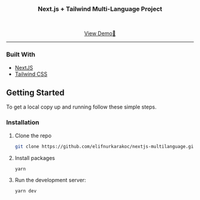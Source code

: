 <p align="center">
    <h3 align="center">Next.js + Tailwind Multi-Language Project</h3>
    <br />
        <p align="center">
        <a href="https://nextjs-multi-language.vercel.app/tr">View Demo🚀</a>
    </p>
</p>

<hr>

### Built With

- [NextJS](https://nextjs.org/)
- [Tailwind CSS](https://tailwindcss.com/)

<!-- GETTING STARTED -->

## Getting Started

To get a local copy up and running follow these simple steps.


### Installation

1. Clone the repo
   ```sh
   git clone https://github.com/elifnurkarakoc/nextjs-multilanguage.git
   ```
2. Install packages
   ```sh
   yarn
   ```
3. Run the development server:

    ```bash
    yarn dev
    ```

